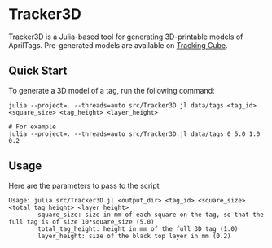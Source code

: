 # Tracker3D

Tracker3D is a Julia-based tool for generating 3D-printable models of AprilTags.
Pre-generated models are available on [Tracking Cube](https://www.thingiverse.com/thing:6983741).

## Quick Start

To generate a 3D model of a tag, run the following command:

``` shell
julia --project=. --threads=auto src/Tracker3D.jl data/tags <tag_id> <square_size> <tag_height> <layer_height>

# For example
julia --project=. --threads=auto src/Tracker3D.jl data/tags 0 5.0 1.0 0.2
```

## Usage

Here are the parameters to pass to the script
``` shell
Usage: julia src/Tracker3D.jl <output_dir> <tag_id> <square_size> <total_tag_height> <layer_height>               
        square_size: size in mm of each square on the tag, so that the full tag is of size 10*square_size (5.0)
        total_tag_height: height in mm of the full 3D tag (1.0)
        layer_height: size of the black top layer in mm (0.2)
```

